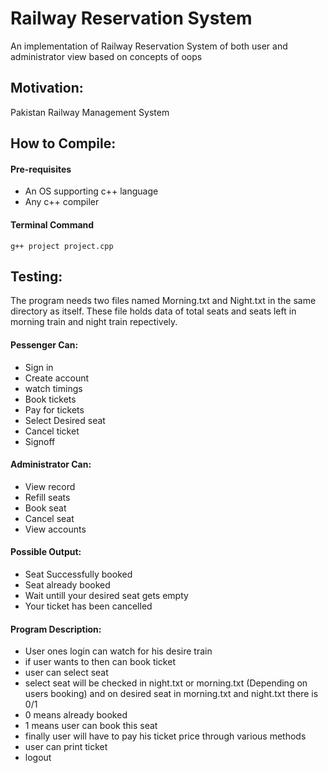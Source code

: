 # Railway Reservation System
An implementation of Railway Reservation System of both user and administrator view based on concepts of oops

## Motivation:
Pakistan Railway Management System

## How to Compile:

#### Pre-requisites
- An OS supporting c++ language
- Any c++ compiler


#### Terminal Command
```terminal
g++ project project.cpp
```

## Testing:
The program needs two files named Morning.txt and Night.txt in the same directory as itself. These file holds data of total seats and seats left in morning train and night train repectively.

#### Pessenger Can:
- Sign in
- Create account
- watch timings
- Book tickets
- Pay for tickets
- Select Desired seat
- Cancel ticket
- Signoff

#### Administrator Can:
- View record
- Refill seats
- Book seat
- Cancel seat
- View accounts

#### Possible Output:
- Seat Successfully booked
- Seat already booked
- Wait untill your desired seat gets empty
- Your ticket has been cancelled

#### Program Description:
- User ones login can watch for his desire train
- if user wants to then can book ticket
- user can select seat
- select seat will be checked in night.txt or morning.txt (Depending on users booking) and on desired seat in morning.txt and night.txt there is 0/1
- 0 means already booked
- 1 means user can book this seat
- finally user will have to pay his ticket price through various methods
- user can print ticket
- logout